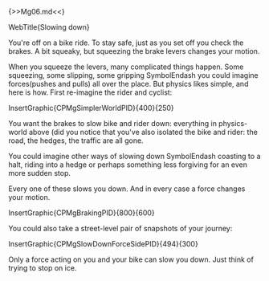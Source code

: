 {>>Mg06.md<<}

WebTitle{Slowing down}

You're off on a bike ride. To stay safe, just as you set off you check the brakes. A bit squeaky, but squeezing the brake levers changes your motion.

When you squeeze the levers, many complicated things happen. Some squeezing, some slipping, some gripping  SymbolEndash  you could imagine forces(pushes and pulls) all over the place. But physics likes simple, and here is how. First re-imagine the rider and cyclist:

InsertGraphic{CPMgSimplerWorldPID}{400}{250}

You want the brakes to slow bike and rider down: everything in physics-world above (did you notice that you've also isolated the bike and rider: the road, the hedges, the traffic are all gone. 

You could imagine other ways of slowing down  SymbolEndash  coasting to a halt, riding into a hedge or perhaps something less forgiving for an even more sudden stop.

Every one of these slows you down. And in every case a force changes your motion.

InsertGraphic{CPMgBrakingPID}{800}{600}

You could also take a street-level pair of snapshots of your journey:

InsertGraphic{CPMgSlowDownForceSidePID}{494}{300}

Only a force acting on you and your bike can slow you down. Just think of trying to stop on ice.




